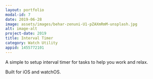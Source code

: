 ```yaml
---
layout: portfolio
modal-id: 7
date: 2019-06-28
image: assets/images/behar-zenuni-U1-pZAXmRmM-unsplash.jpg
alt: image-alt
project-date: 2019
title: Interval Timer
category: Watch Utility
appid: 1455772101
---
```


A simple to setup interval timer for tasks to help you work and relax.

Built for iOS and watchOS.
